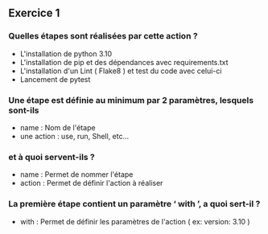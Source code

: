 ## Exercice 1 
### Quelles étapes sont réalisées par cette action ?
- L'installation de python 3.10
- L'installation de pip et des dépendances avec requirements.txt
- L'installation d'un Lint ( Flake8 ) et test du code avec celui-ci
- Lancement de pytest

### Une étape est définie au minimum par 2 paramètres, lesquels sont-ils
- name : Nom de l'étape
- une action : use, run, Shell, etc...

### et à quoi servent-ils ?
- name : Permet de nommer l'étape
- action : Permet de définir l'action à réaliser
  
### La première étape contient un paramètre ‘ with ’, a quoi sert-il ?
- with : Permet de définir les paramètres de l'action ( ex: version: 3.10 )
